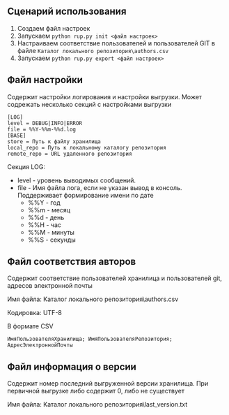 ## Сценарий использования ##
1. Создаем файл настроек
2. Запускаем `python rup.py init <файл настроек>`
3. Настраиваем соответствие пользователей и пользователей GIT в файле `Каталог локального репозитория\authors.csv`
3. Запускаем `python rup.py export <файл настроек>`

## Файл настройки ##
Содержит настройки логирования и настройки выгрузки. Может содрежать несколько секций с настройками выгрузки
```
[LOG]
level = DEBUG|INFO|ERROR
file = %%Y-%%m-%%d.log
[BASE]
store = Путь к файлу хранилища
local_repo = Путь к локальному каталогу репозитория
remote_repo = URL удаленного репозитория
```

Секция LOG:
* level - уровень выводимых сообщений. 
* file - Имя файла лога, если не указан вывод в консоль. Поддерживает формирование имени по дате
  - %%Y - год
  - %%m - месяц
  - %%d - день
  - %%H - час
  - %%M - минуты
  - %%S - секунды
  
## Файл соответствия авторов ##
Содержит соответствие пользователей хранилица и пользователей git, адресов электронной почты

Имя файла: Каталог локального репозитория\authors.csv

Кодировка: UTF-8

В формате CSV

`ИмяПользователяХранилища; ИмяПользователяРепозитория; АдресЭлектроннойПочты`

## Файл информация о версии ##
Содержит номер последний выгруженной версии хранилища. При первичной выгрузке либо содержит 0, либо не существует

Имя файла: Каталог локального репозитория\last_version.txt